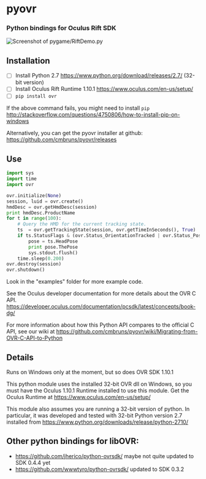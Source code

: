 # pyovr
### Python bindings for Oculus Rift SDK

![Screenshot of pygame/RiftDemo.py](https://raw.githubusercontent.com/cmbruns/pyovr/master/examples/pygame/RiftDemo.png)

## Installation
- [ ] Install Python 2.7 https://www.python.org/download/releases/2.7/ (32-bit version)
- [ ] Install Oculus Rift Runtime 1.10.1 https://www.oculus.com/en-us/setup/
- [ ] ``pip install ovr``

If the above command fails, you might need to install `pip` http://stackoverflow.com/questions/4750806/how-to-install-pip-on-windows

Alternatively, you can get the pyovr installer at github: https://github.com/cmbruns/pyovr/releases

## Use

```python
import sys
import time
import ovr

ovr.initialize(None)
session, luid = ovr.create()
hmdDesc = ovr.getHmdDesc(session)
print hmdDesc.ProductName
for t in range(100):
    # Query the HMD for the current tracking state.
    ts  = ovr.getTrackingState(session, ovr.getTimeInSeconds(), True)
    if ts.StatusFlags & (ovr.Status_OrientationTracked | ovr.Status_PositionTracked):
        pose = ts.HeadPose
        print pose.ThePose
        sys.stdout.flush()
    time.sleep(0.200)
ovr.destroy(session)
ovr.shutdown()
```

Look in the "examples" folder for more example code.

See the Oculus developer documentation for more details about the OVR C API. https://developer.oculus.com/documentation/pcsdk/latest/concepts/book-dg/

For more information about how this Python API compares to the official C API, see our wiki at https://github.com/cmbruns/pyovr/wiki/Migrating-from-OVR-C-API-to-Python

## Details
Runs on Windows only at the moment, but so does OVR SDK 1.10.1

This python module uses the installed 32-bit OVR dll on Windows, so you must have the Oculus 1.10.1 Runtime installed to use this module. Get the Oculus Runtime at https://www.oculus.com/en-us/setup/

This module also assumes you are running a 32-bit version of python. In particular, it was developed and tested with 32-bit Python version 2.7 installed from https://www.python.org/downloads/release/python-2710/

## Other python bindings for libOVR:
* https://github.com/jherico/python-ovrsdk/ maybe not quite updated to SDK 0.4.4 yet
* https://github.com/wwwtyro/python-ovrsdk/ updated to SDK 0.3.2



